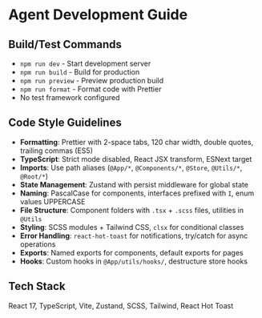 # Agent Development Guide

## Build/Test Commands

- `npm run dev` - Start development server
- `npm run build` - Build for production
- `npm run preview` - Preview production build
- `npm run format` - Format code with Prettier
- No test framework configured

## Code Style Guidelines

- **Formatting**: Prettier with 2-space tabs, 120 char width, double quotes, trailing commas (ES5)
- **TypeScript**: Strict mode disabled, React JSX transform, ESNext target
- **Imports**: Use path aliases (`@App/*`, `@Components/*`, `@Store`, `@Utils/*`, `@Root/*`)
- **State Management**: Zustand with persist middleware for global state
- **Naming**: PascalCase for components, interfaces prefixed with `I`, enum values UPPERCASE
- **File Structure**: Component folders with `.tsx` + `.scss` files, utilities in `@Utils`
- **Styling**: SCSS modules + Tailwind CSS, `clsx` for conditional classes
- **Error Handling**: `react-hot-toast` for notifications, try/catch for async operations
- **Exports**: Named exports for components, default exports for pages
- **Hooks**: Custom hooks in `@App/utils/hooks/`, destructure store hooks

## Tech Stack

React 17, TypeScript, Vite, Zustand, SCSS, Tailwind, React Hot Toast
